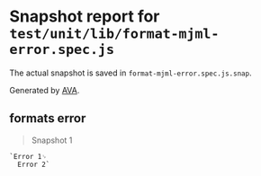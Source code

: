 # Snapshot report for `test/unit/lib/format-mjml-error.spec.js`

The actual snapshot is saved in `format-mjml-error.spec.js.snap`.

Generated by [AVA](https://avajs.dev).

## formats error

> Snapshot 1

    `Error 1␊
      Error 2`
